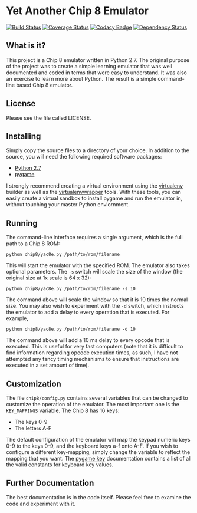 # Yet Another Chip 8 Emulator

[![Build Status](https://travis-ci.org/craigthomas/Chip8Python.svg?branch=master)](https://travis-ci.org/craigthomas/Chip8Python) 
[![Coverage Status](http://coveralls.io/repos/craigthomas/Chip8Python/badge.svg?branch=master)](http://coveralls.io/r/craigthomas/Chip8Python?branch=master) 
[![Codacy Badge](https://www.codacy.com/project/badge/f100b6deb9bf4729a2c55ef12fb695c9)](https://www.codacy.com/app/craig-thomas/Chip8Python)
[![Dependency Status](https://www.versioneye.com/user/projects/55d8425b8d9c4b0021000012/badge.svg)](https://www.versioneye.com/user/projects/55d8425b8d9c4b0021000012)

## What is it?

This project is a Chip 8 emulator written in Python 2.7. The original purpose
of the project was to create a simple learning emulator that was well
documented and coded in terms that were easy to understand. It was also an
exercise to learn more about Python. The result is a simple command-line
based Chip 8 emulator. 


## License

Please see the file called LICENSE.


## Installing

Simply copy the source files to a directory of your choice. In addition to 
the source, you will need the following required software packages:

* [Python 2.7](http://www.python.org)
* [pygame](http://http://www.pygame.org)

I strongly recommend creating a virtual environment using the 
[virtualenv](http://pypi.python.org/pypi/virtualenv) builder as well as the
[virtualenvwrapper](https://bitbucket.org/dhellmann/virtualenvwrapper) tools.
With these tools, you can easily create a virtual sandbox to install pygame
and run the emulator in, without touching your master Python enviornment.


## Running

The command-line interface requires a single argument, which is the full
path to a Chip 8 ROM:

    python chip8/yac8e.py /path/to/rom/filename

This will start the emulator with the specified ROM. The emulator also 
takes optional parameters. The `-s` switch will scale the size of the 
window (the original size at 1x scale is 64 x 32):

    python chip8/yac8e.py /path/to/rom/filename -s 10

The command above will scale the window so that it is 10 times the normal
size. You may also wish to experiment with the `-d` switch, which instructs
the emulator to add a delay to every operation that is executed. For example,

    python chip8/yac8e.py /path/to/rom/filename -d 10

The command above will add a 10 ms delay to every opcode that is executed.
This is useful for very fast computers (note that it is difficult to find
information regarding opcode execution times, as such, I have not attempted
any fancy timing mechanisms to ensure that instructions are executed in a
set amount of time).


## Customization

The file `chip8/config.py` contains several variables that can be changed to
customize the operation of the emulator. The most important one is the 
`KEY_MAPPINGS` variable. The Chip 8 has 16 keys:

* The keys 0-9
* The letters A-F

The default configuration of the emulator will map the keypad numeric keys
0-9 to the keys 0-9, and the keyboard keys a-f onto A-F. If you wish to 
configure a different key-mapping, simply change the variable to reflect
the mapping that you want. The [pygame.key](http://pygame.readthedocs.org/en/latest/ref/key.html)
documentation contains a list of all the valid constants for keyboard
key values.


## Further Documentation

The best documentation is in the code itself. Please feel free to examine the
code and experiment with it. 
